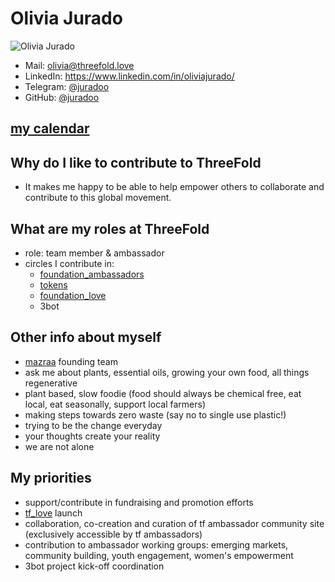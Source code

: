# Olivia Jurado

![Olivia Jurado](https://media.licdn.com/dms/image/C4D03AQHS6-Z7Xp2wGA/profile-displayphoto-shrink_200_200/0?e=1537401600&v=beta&t=HqCza43nNaLP8yH7j4ejqXBXQ5d5Mudpbx8u8mR6-Ro)

- Mail: <a href="olivia@threefold.love">olivia@threefold.love</a>
- LinkedIn: https://www.linkedin.com/in/oliviajurado/
- Telegram: [@juradoo](https://t.me/juradoo)
- GitHub: [@juradoo](https://github.com/juradoo)


## [my calendar](https://calendar.google.com/calendar/b/4/r?tab=mc)


## Why do I like to contribute to ThreeFold

- It makes me happy to be able to help empower others to collaborate and contribute to this global movement.


## What are my roles at ThreeFold

- role: team member & ambassador
- circles I contribute in: 
    - [foundation_ambassadors](/circles/foundation/ambassadors/ambassadors.md)
    - [tokens](tokens/tokens.md)
    - [foundation_love](/circles/foundation/love/love.md)
    - 3bot 

## Other info about myself

- [mazraa](/circles/mazraa/mazraa.md) founding team 
- ask me about plants, essential oils, growing your own food, all things regenerative
- plant based, slow foodie (food should always be chemical free, eat local, eat seasonally, support local farmers)
- making steps towards zero waste (say no to single use plastic!)
- trying to be the change everyday
- your thoughts create your reality
- we are not alone


## My priorities 

- support/contribute in fundraising and promotion efforts
- [tf_love](foundation/foundation_love.md) launch 
- collaboration, co-creation and curation of tf ambassador community site (exclusively accessible by tf ambassadors)
- contribution to ambassador working groups: emerging markets, community building, youth engagement, women's empowerment
- 3bot project kick-off coordination

